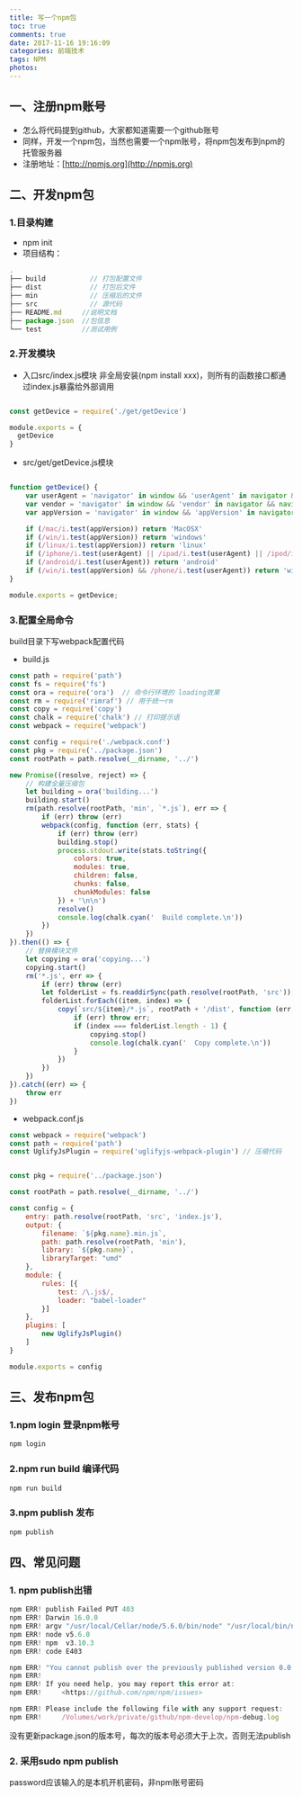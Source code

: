 ```yaml
---
title: 写一个npm包
toc: true
comments: true
date: 2017-11-16 19:16:09
categories: 前端技术
tags: NPM
photos:
---
```


<!--more-->

## 一、注册npm账号
* 怎么将代码提到github，大家都知道需要一个github账号
* 同样，开发一个npm包，当然也需要一个npm账号，将npm包发布到npm的托管服务器
* 注册地址：[http://npmjs.org](http://npmjs.org)

## 二、开发npm包

### 1.目录构建
* npm init
* 项目结构：
```javascript
.
├── build           // 打包配置文件
├── dist            // 打包后文件
├── min             // 压缩后的文件
├── src             // 源代码
├── README.md     //说明文档
├── package.json  //包信息
└── test          //测试用例
```

### 2.开发模块
* 入口src/index.js模块
非全局安装(npm install xxx)，则所有的函数接口都通过index.js暴露给外部调用
```javascript

const getDevice = require('./get/getDevice')

module.exports = {
  getDevice
}

```
* src/get/getDevice.js模块
```javascript

function getDevice() {
    var userAgent = 'navigator' in window && 'userAgent' in navigator && navigator.userAgent.toLowerCase() || '';
    var vendor = 'navigator' in window && 'vendor' in navigator && navigator.vendor.toLowerCase() || '';
    var appVersion = 'navigator' in window && 'appVersion' in navigator && navigator.appVersion.toLowerCase() || '';

    if (/mac/i.test(appVersion)) return 'MacOSX'
    if (/win/i.test(appVersion)) return 'windows'
    if (/linux/i.test(appVersion)) return 'linux'
    if (/iphone/i.test(userAgent) || /ipad/i.test(userAgent) || /ipod/i.test(userAgent)) 'ios'
    if (/android/i.test(userAgent)) return 'android'
    if (/win/i.test(appVersion) && /phone/i.test(userAgent)) return 'windowsPhone'
}

module.exports = getDevice;

```

### 3.配置全局命令
build目录下写webpack配置代码
* build.js
```js
const path = require('path')
const fs = require('fs')
const ora = require('ora')  // 命令行环境的 loading效果
const rm = require('rimraf') // 用于统一rm
const copy = require('copy')
const chalk = require('chalk') // 打印提示语
const webpack = require('webpack')

const config = require('./webpack.conf')
const pkg = require('../package.json')
const rootPath = path.resolve(__dirname, '../')

new Promise((resolve, reject) => {
    // 构建全量压缩包
    let building = ora('building...')
    building.start()
    rm(path.resolve(rootPath, 'min', `*.js`), err => {
        if (err) throw (err)
        webpack(config, function (err, stats) {
            if (err) throw (err)
            building.stop()
            process.stdout.write(stats.toString({
                colors: true,
                modules: true,
                children: false,
                chunks: false,
                chunkModules: false
            }) + '\n\n')
            resolve()
            console.log(chalk.cyan('  Build complete.\n'))
        })
    })
}).then(() => {
    // 替换模块文件
    let copying = ora('copying...')
    copying.start()
    rm('*.js', err => {
        if (err) throw (err)
        let folderList = fs.readdirSync(path.resolve(rootPath, 'src'))
        folderList.forEach((item, index) => {
            copy(`src/${item}/*.js`, rootPath + '/dist', function (err, files) {
                if (err) throw err;
                if (index === folderList.length - 1) {
                    copying.stop()
                    console.log(chalk.cyan('  Copy complete.\n'))
                }
            })
        })
    })
}).catch((err) => {
    throw err
})
```
* webpack.conf.js

```js
const webpack = require('webpack')
const path = require('path')
const UglifyJsPlugin = require('uglifyjs-webpack-plugin') // 压缩代码


const pkg = require('../package.json')

const rootPath = path.resolve(__dirname, '../')

const config = {
    entry: path.resolve(rootPath, 'src', 'index.js'),
    output: {
        filename: `${pkg.name}.min.js`,
        path: path.resolve(rootPath, 'min'),
        library: `${pkg.name}`,
        libraryTarget: "umd"
    },
    module: {
        rules: [{
            test: /\.js$/,
            loader: "babel-loader"
        }]
    },
    plugins: [
        new UglifyJsPlugin()
    ]
}

module.exports = config

```

## 三、发布npm包

### 1.npm login 登录npm帐号
```bash
npm login
```
### 2.npm run build 编译代码
```bash
npm run build
```
### 3.npm publish 发布
```bash
npm publish
```

## 四、常见问题
### 1. npm publish出错
```javascript
npm ERR! publish Failed PUT 403
npm ERR! Darwin 16.0.0
npm ERR! argv "/usr/local/Cellar/node/5.6.0/bin/node" "/usr/local/bin/npm" "publish"
npm ERR! node v5.6.0
npm ERR! npm  v3.10.3
npm ERR! code E403

npm ERR! "You cannot publish over the previously published version 0.0.43." : npm-develop
npm ERR!
npm ERR! If you need help, you may report this error at:
npm ERR!     <https://github.com/npm/npm/issues>

npm ERR! Please include the following file with any support request:
npm ERR!     /Volumes/work/private/github/npm-develop/npm-debug.log
```
没有更新package.json的版本号，每次的版本号必须大于上次，否则无法publish

### 2. 采用sudo npm publish
password应该输入的是本机开机密码，非npm账号密码




